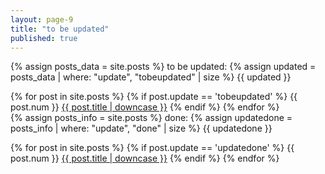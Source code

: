 ```yaml
---
layout: page-9
title: "to be updated"
published: true
---
```


{% assign posts_data = site.posts %}
to be updated: {% assign updated = posts_data | where: "update", "tobeupdated" | size %} {{ updated }}

{% for post in site.posts %}
{% if post.update == 'tobeupdated' %}
{{ post.num }} <a href="{{ post.url }}">{{ post.title | downcase }}</a>
{% endif %}
{% endfor %}
<br />
{% assign posts_info = site.posts %}
done: {% assign updatedone = posts_info | where: "update", "done" | size %} {{ updatedone }}

{% for post in site.posts %}
{% if post.update == 'updatedone' %}
{{ post.num }} <a href="{{ post.url }}">{{ post.title | downcase }}</a>
{% endif %}
{% endfor %}
